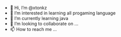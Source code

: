 - 👋 Hi, I’m @xtonkz
- 👀 I’m interested in learning all progaming language
- 🌱 I’m currently learning java
- 💞️ I’m looking to collaborate on ...
- 📫 How to reach me ...

<!---
xtonkz/xtonkz is a ✨ special ✨ repository because its `README.md` (this file) appears on your GitHub profile.
You can click the Preview link to take a look at your changes.
--->

